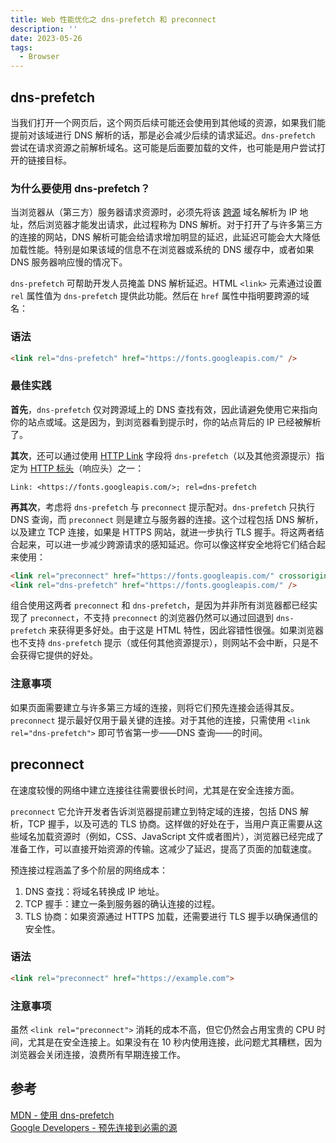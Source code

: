 ```yaml
---
title: Web 性能优化之 dns-prefetch 和 preconnect
description: ''
date: 2023-05-26
tags:
  - Browser
---
```


## dns-prefetch

当我们打开一个网页后，这个网页后续可能还会使用到其他域的资源，如果我们能提前对该域进行 DNS 解析的话，那是必会减少后续的请求延迟。`dns-prefetch` 尝试在请求资源之前解析域名。这可能是后面要加载的文件，也可能是用户尝试打开的链接目标。

### 为什么要使用 dns-prefetch？

当浏览器从（第三方）服务器请求资源时，必须先将该 [跨源](https://developer.mozilla.org/zh-CN/docs/Web/HTTP/CORS) 域名解析为 IP 地址，然后浏览器才能发出请求，此过程称为 DNS 解析。对于打开了与许多第三方的连接的网站，DNS 解析可能会给请求增加明显的延迟，此延迟可能会大大降低加载性能。特别是如果该域的信息不在浏览器或系统的 DNS 缓存中，或者如果 DNS 服务器响应慢的情况下。

`dns-prefetch` 可帮助开发人员掩盖 DNS 解析延迟。HTML `<link>` 元素通过设置 `rel` 属性值为 `dns-prefetch` 提供此功能。然后在 `href` 属性中指明要跨源的域名：

### 语法

```html
<link rel="dns-prefetch" href="https://fonts.googleapis.com/" />
```

### 最佳实践

**首先**，`dns-prefetch` 仅对跨源域上的 DNS 查找有效，因此请避免使用它来指向你的站点或域。这是因为，到浏览器看到提示时，你的站点背后的 IP 已经被解析了。

**其次**，还可以通过使用 [HTTP Link](https://developer.mozilla.org/zh-CN/docs/Web/HTTP/Headers/Link) 字段将 `dns-prefetch`（以及其他资源提示）指定为 [HTTP 标头](https://developer.mozilla.org/zh-CN/docs/Web/HTTP/Headers)（响应头）之一：

```http
Link: <https://fonts.googleapis.com/>; rel=dns-prefetch
```

**再其次**，考虑将 `dns-prefetch` 与 `preconnect` 提示配对。`dns-prefetch` 只执行 DNS 查询，而 `preconnect` 则是建立与服务器的连接。这个过程包括 DNS 解析，以及建立 TCP 连接，如果是 HTTPS 网站，就进一步执行 TLS 握手。将这两者结合起来，可以进一步减少跨源请求的感知延迟。你可以像这样安全地将它们结合起来使用：

```html
<link rel="preconnect" href="https://fonts.googleapis.com/" crossorigin />
<link rel="dns-prefetch" href="https://fonts.googleapis.com/" />
```

组合使用这两者 `preconnect` 和 `dns-prefetch`，是因为并非所有浏览器都已经实现了 `preconnect`，不支持 `preconnect` 的浏览器仍然可以通过回退到 `dns-prefetch` 来获得更多好处。由于这是 HTML 特性，因此容错性很强。如果浏览器也不支持 `dns-prefetch` 提示（或任何其他资源提示），则网站不会中断，只是不会获得它提供的好处。

### 注意事项

如果页面需要建立与许多第三方域的连接，则将它们预先连接会适得其反。`preconnect` 提示最好仅用于最关键的连接。对于其他的连接，只需使用 `<link rel="dns-prefetch">` 即可节省第一步——DNS 查询——的时间。

## preconnect

在速度较慢的网络中建立连接往往需要很长时间，尤其是在安全连接方面。

`preconnect` 它允许开发者告诉浏览器提前建立到特定域的连接，包括 DNS 解析，TCP 握手，以及可选的 TLS 协商。这样做的好处在于，当用户真正需要从这些域名加载资源时（例如，CSS、JavaScript 文件或者图片），浏览器已经完成了准备工作，可以直接开始资源的传输。这减少了延迟，提高了页面的加载速度。

预连接过程涵盖了多个阶层的网络成本：

1. DNS 查找：将域名转换成 IP 地址。
2. TCP 握手：建立一条到服务器的确认连接的过程。
3. TLS 协商：如果资源通过 HTTPS 加载，还需要进行 TLS 握手以确保通信的安全性。

### 语法

```html
<link rel="preconnect" href="https://example.com">
```

### 注意事项

虽然 `<link rel="preconnect">` 消耗的成本不高，但它仍然会占用宝贵的 CPU 时间，尤其是在安全连接上。如果没有在 10 秒内使用连接，此问题尤其糟糕，因为浏览器会关闭连接，浪费所有早期连接工作。


## 参考

[MDN - 使用 dns-prefetch](https://developer.mozilla.org/zh-CN/docs/Web/Performance/dns-prefetch)\
[Google Developers - 预先连接到必需的源](https://developer.chrome.com/docs/lighthouse/performance/uses-rel-preconnect?hl=zh-cn)